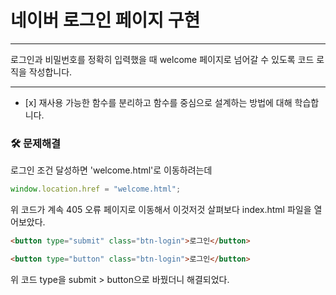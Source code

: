 # 네이버 로그인 페이지 구현

---

로그인과 비밀번호를 정확히 입력했을 때 welcome 페이지로 넘어갈 수 있도록 코드 로직을 작성합니다.

---

-    [x] 재사용 가능한 함수를 분리하고 함수를 중심으로 설계하는 방법에 대해 학습합니다.

### 🛠️ 문제해결

로그인 조건 달성하면 'welcome.html'로 이동하려는데

```javascript
window.location.href = "welcome.html";
```

위 코드가 계속 405 오류 페이지로 이동해서 이것저것 살펴보다 index.html 파일을 열어보았다.

```html
<button type="submit" class="btn-login">로그인</button>
```

```html
<button type="button" class="btn-login">로그인</button>
```

위 코드 type을 submit > button으로 바꿨더니 해결되었다.
